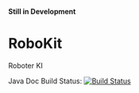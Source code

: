 **Still in Development**

RoboKit
=======

Roboter KI


Java Doc Build Status:
[![Build Status](http://scantechmedia.org:8080/job/RoboKit%20DOCS/badge/icon)](http://scantechmedia.org:8080/job/RoboKit%20DOCS/)
